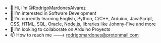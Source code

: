 - 👋 Hi, I’m @RodrigoMardonesAlvarez
- 👀 I’m interested in Software Development
- 🌱 I’m currently learning English, Python, C/C++, Arduino, JavaScript, CSS, HTML, SQL, Oracle, Node.js, libraries like Johnny-Five and more
- 💞️ I’m looking to collaborate on Arduino Proyects
- 📫 How to reach me ---> rodrigomardones@protonmail.com

<!---
RodrigoMardonesAlvarez/RodrigoMardonesAlvarez is a ✨ special ✨ repository because its `README.md` (this file) appears on your GitHub profile.
You can click the Preview link to take a look at your changes.
--->

